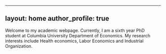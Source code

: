 
---
layout: home
author_profile: true
---

Welcome to my academic webpage. Currently, I am a sixth year PhD student at Columbia University Department of Economics. My research interests include Health economics, Labor Economics and Industrial Organization.
